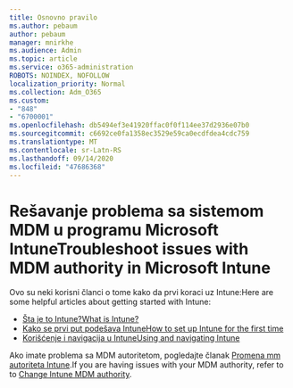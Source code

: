 ```yaml
---
title: Osnovno pravilo
ms.author: pebaum
author: pebaum
manager: mnirkhe
ms.audience: Admin
ms.topic: article
ms.service: o365-administration
ROBOTS: NOINDEX, NOFOLLOW
localization_priority: Normal
ms.collection: Adm_O365
ms.custom:
- "848"
- "6700001"
ms.openlocfilehash: db5494ef3e41920ffac0f0f114ee37d2936e07b0
ms.sourcegitcommit: c6692ce0fa1358ec3529e59ca0ecdfdea4cdc759
ms.translationtype: MT
ms.contentlocale: sr-Latn-RS
ms.lasthandoff: 09/14/2020
ms.locfileid: "47686368"
---
```

# <a name="troubleshoot-issues-with-mdm-authority-in-microsoft-intune"></a><span data-ttu-id="8bd06-102">Rešavanje problema sa sistemom MDM u programu Microsoft Intune</span><span class="sxs-lookup"><span data-stu-id="8bd06-102">Troubleshoot issues with MDM authority in Microsoft Intune</span></span>

<span data-ttu-id="8bd06-103">Ovo su neki korisni članci o tome kako da prvi koraci uz Intune:</span><span class="sxs-lookup"><span data-stu-id="8bd06-103">Here are some helpful articles about getting started with Intune:</span></span>

- [<span data-ttu-id="8bd06-104">Šta je to Intune?</span><span class="sxs-lookup"><span data-stu-id="8bd06-104">What is Intune?</span></span>](https://docs.microsoft.com/intune/what-is-intune)
- [<span data-ttu-id="8bd06-105">Kako se prvi put podešava Intune</span><span class="sxs-lookup"><span data-stu-id="8bd06-105">How to set up Intune for the first time</span></span>](https://docs.microsoft.com/intune/setup-steps)
- [<span data-ttu-id="8bd06-106">Korišćenje i navigacija u Intune</span><span class="sxs-lookup"><span data-stu-id="8bd06-106">Using and navigating Intune</span></span>](https://docs.microsoft.com/intune/tutorial-walkthrough-intune-portal)

<span data-ttu-id="8bd06-107">Ako imate problema sa MDM autoritetom, pogledajte članak [Promena mm autoriteta Intune](https://docs.microsoft.com/alchemyinsights/change-mdm-authority).</span><span class="sxs-lookup"><span data-stu-id="8bd06-107">If you are having issues with your MDM authority, refer to to [Change Intune MDM authority](https://docs.microsoft.com/alchemyinsights/change-mdm-authority).</span></span>